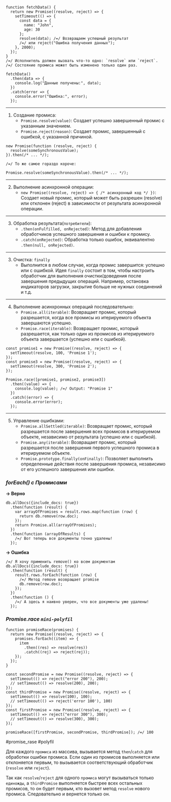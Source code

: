 ```
function fetchData() {
  return new Promise((resolve, reject) => {
    setTimeout(() => {
      const data = {
        name: "John",
        age: 30
      };
      resolve(data); /=/ Возвращаем успешный результат
      /=/ или reject("Ошибка получения данных");
    }, 2000);
  });
}
/=/ Исполнитель должен вызвать что-то одно: `resolve` или `reject`.
/=/ Состояние промиса может быть изменено только один раз.

fetchData()
  .then(data => {
    console.log("Данные получены:", data);
  })
  .catch(error => {
    console.error("Ошибка:", error);
  });
```

---
1. Создание промиса:
   - `Promise.resolve(value)`: Создает успешно завершенный промис с указанным значением.
   - `Promise.reject(reason)`: Создает промис, завершенный с ошибкой, с указанной причиной.

```
new Promise(function (resolve, reject) {
  resolve(someSynchronousValue);
}).then(/* ... */);

/=/ То же самое гораздо короче:

Promise.resolve(someSynchronousValue).then(/* ... */);
```
---
2. Выполнение асинхронной операции:
   - `new Promise((resolve, reject) => { /* асинхронный код */ })`: Создает новый промис, который может быть разрешен (resolve) или отклонен (reject) в зависимости от результата асинхронной операции.
---
3. Обработка результата(`потребители`):
   - `.then(onFulfilled, onRejected)`: Метод для добавления обработчиков успешного завершения и ошибки к промису.
   - `.catch(onRejected)`: Обработка только ошибок, эквивалентно `.then(null, onRejected)`.
---
3. Очистка: `finally`
   - Выполнится в любом случае, когда промис завершится: успешно или с ошибкой. Идея `finally` состоит в том, чтобы настроить обработчик для выполнения очистки/доведения после завершения предыдущих операций. Например, остановка индикаторов загрузки, закрытие больше не нужных соединений и т.д.
---
4. Выполнение асинхронных операций последовательно:
   - `Promise.all(iterable)`: Возвращает промис, который разрешается, когда все промисы из итерируемого объекта завершаются успешно.
   - `Promise.race(iterable)`: Возвращает промис, который разрешается, как только один из промисов из итерируемого объекта завершается (успешно или с ошибкой).

```
const promise1 = new Promise((resolve, reject) => {
  setTimeout(resolve, 100, 'Promise 1');
});
const promise3 = new Promise((resolve, reject) => {
  setTimeout(resolve, 300, 'Promise 2');
});

Promise.race([promise1, promise2, promise3])
  .then((value) => {
    console.log(value); /=/ Output: "Promise 1"
  })
  .catch((error) => {
    console.error(error);
  });
```
---
5. Управление ошибками:
   - `Promise.allSettled(iterable)`: Возвращает промис, который разрешается после завершения всех промисов в итерируемом объекте, независимо от результата (успешно или с ошибкой).
   - `Promise.any(iterable)`: Возвращает промис, который разрешается после завершения первого успешного промиса в итерируемом объекте.
   - `Promise.prototype.finally(onFinally)`: Позволяет выполнить определенные действия после завершения промиса, независимо от его успешного завершения или ошибки.

### _forEach() с Промисами_

**-> Верно**
```
db.allDocs({include_docs: true})
  .then(function (result) {
    var arrayOfPromises = result.rows.map(function (row) {
      return db.remove(row.doc);
    });
    return Promise.all(arrayOfPromises);
  })
  .then(function (arrayOfResults) {
    /=/ Вот теперь все документы точно удалены!
  });
```

**-> Ошибка**
```
/=/ Я хочу применить remove() ко всем документам
db.allDocs({include_docs: true})
  .then(function (result) {
    result.rows.forEach(function (row) {
      /=/ Метод remove возвращает promise
      db.remove(row.doc);
    });
  })
  .then(function () {
    /=/ А здесь я наивно уверен, что все документы уже удалены!
  });
```

### _Promise.race `mini-polyfil`_

```
function promiseRace(promises) {
  return new Promise((resolve, reject) => {
    promises.forEach((item) => {
      item
        .then((res) => resolve(res))
        .catch((rej) => reject(rej));
    });
  });
}

const secondPromise = new Promise((resolve, reject) => {
  setTimeout(() => reject("error 200"), 200);
  // setTimeout(() => resolve(200), 200);
});
const thirdPromise = new Promise((resolve, reject) => {
  setTimeout(() => resolve(100), 100);
  // setTimeout(() => reject('error 100'), 100)
});
const firstPromise = new Promise((resolve, reject) => {
  setTimeout(() => reject("error 300"), 300);
  // setTimeout(() => resolve(300), 300);
});

promiseRace([firstPromise, secondPromise, thirdPromise]); /=/ 100
```
#promise_rase #polyfil

Для каждого `промиса` из массива, вызывается метод `then`/`catch` для обработки ошибки промиса. Если один из промисов выполняется или отклоняется первым, то вызывается соответствующий обработчик (`resolve` или `reject`).

Так как `resolve`/`reject` для одного `промиса` могут вызываться только `единожды`, а `thirdPromise` выполняется быстрее всех остальных промисов, то он будет первым, кто вызовет метод `resolve` нового промиса. Следовательно и вернется только он.
